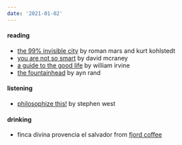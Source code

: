 ```yaml
---
date: '2021-01-02'
---
```


#### reading

- [the 99% invisible city](https://99percentinvisible.org/book/) by roman mars and kurt kohlstedt
- [you are not so smart](https://youarenotsosmart.com/the-book/) by david mcraney
- [a guide to the good life](https://www.williambirvine.com/books) by william irvine
- [the fountainhead](https://aynrand.org/novels/the-fountainhead/) by ayn rand

#### listening

- [philosophize this!](https://open.spotify.com/show/2Shpxw7dPoxRJCdfFXTWLE?si=o6tPUSh1Tw6rBmLRAL1iVQ) by stephen west

#### drinking

- finca divina provencia el salvador from [fjord coffee](https://fjord-coffee.de)
